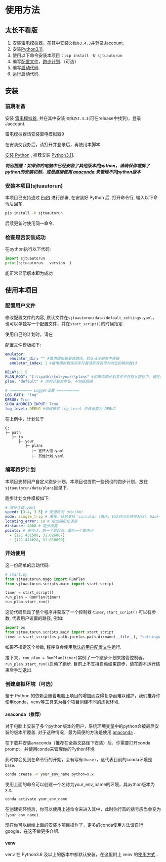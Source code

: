 # 使用方法

## 太长不看版

1. 安装[雷电模拟器](https://www.ldmnq.com/)，在其中安装`交我办3.4.3`并登录Jaccount.
2. 安装[Python3.11](https://www.python.org/downloads/release/python-3119/).
3. 使用以下命令安装本项目：`pip install -U sjtuautorun`
4. 编写[配置文件](#配置用户文件)，[跑步计划](#编写跑步计划).（可选）
5. 编写[启动代码](#开始使用).
6. 运行启动代码.


## 安装

### 前期准备

安装 [雷电模拟器](https://www.ldmnq.com/), 并在其中安装 `交我办3.4.3`(可在release中找到)，登录Jaccount.

雷电模拟器请安装雷电模拟器9

在安装交我办后，请打开并登录后，再使用本脚本

[安装 Python](https://zhuanlan.zhihu.com/p/111168324) , 推荐安装 [Python3.11](https://www.python.org/downloads/release/python-3119/).

***特别提醒：如果你的电脑中已经安装了其他版本的python，请确保你理解了python的安装机制，或是直接使用 [anaconda](#anaconda推荐) 来管理不同python版本***

### 安装本项目(sjtuautorun)

本项目已支持通过 [PyPI](https://pypi.org/project/sjtuautorun/) 进行部署, 在安装好 Python 后, 打开命令行, 输入以下命令后回车.

```sh
pip install -U sjtuautorun
```

后续更新时使用同一命令.

### 检查是否安装成功

在python执行以下代码:

```python
import sjtuautorun
print(sjtuautorun.__version__)
```

能正常显示版本即为成功

## 使用本项目

### 配置用户文件

修改配置文件的内容, 默认文件在`sjtuautorun/data/default_settings.yaml`，也可以单独写一个配置文件，并在`start_script()`的时候指定.

使用自己的计划时，请在

配置文件模板如下:

```yaml
emulator:
  emulator_dir: "" #雷电模拟器安装路径，默认从注册表中获取
  emulator_index: 1 #雷电模拟器使用多开器请修改该项为对应的模拟器id

DELAY: 1.5 
PLAN_ROOT: "C:\\path\\to\\your\\plans" #如果你的计划文件不在默认路径下，请在这里指定
plan: "default" # 你的计划文件名，不包括后缀

# ========== Logger设置 ==========
LOG_PATH: "log"
DEBUG: True
SHOW_ANDROID_INPUT: True
log_level: DEBUG #调试模式 log_level 应该设置为 DEBUG
```
在上例中，计划位于

```plaintext
C:
├─ path
   ├─ to
      ├─ your
         ├─ plans
            ├─ 宣怀大道.yaml
            ├─ 其他计划.yaml
```

### 编写跑步计划

本项目支持用户自定义跑步计划，本项目也提供一些预设的跑步计划，放在`sjtuautorun/data/plans`目录下.

跑步计划文件模板如下:

```yaml
# 宣怀大道.yaml
speed: [3.4, 3.5] # 配速区间（min/km）
mode: single_trip # 单程，目前支持：circular（循环，到达终点后前往起点）、back-and-forth（往返跑）
locating_error: 10 # 定位随机化误差
distance: 4000 # 跑步距离
points: # 途径点，第一个是起点，最后一个是终点
  - [121.431588, 31.026867]
  - [121.443628, 31.030699]
```

### 开始使用

这一份简单的启动代码:

```python
# start.py
from sjtuautorun.mygo import RunPlan
from sjtuautorun.scripts.main import start_script

timer = start_script()
run_plan = RunPlan(timer)
run_plan.start_run()
```

这份代码启动了整个程序并获取了一个控制器 `timer`, `start_script()` 可以有参数, 代表用户设置的路径, 例如:

```python
import os
from sjtuautorun.scripts.main import start_script
timer = start_script(os.path.join(os.path.dirname(__file__), "settings.yaml"))
```

如果不指定这个参数, 程序将会使用[默认的用户配置文件](../sjtuautorun/data/default_settings.yaml)运行.

接下来，`run_plan = RunPlan(timer)`实例了一个跑步计划来接管控制器，`run_plan.start_run()`启动了跑步.
目前上不支持自动结束跑步，请在脚本运行结束后手动退出.

### 创建虚拟环境（可选）

鉴于 Python 的依赖会随着电脑上项目的增加而变得复杂而难以维护，我们推荐你使用conda，venv等工具来为每个项目创建不同的虚拟环境.

#### anaconda（推荐）

对于电脑上安装了多个python版本的用户，系统环境变量中的python会被最后安装的版本所覆盖. 对于这种情况，最为简便的方法是使用 [anaconda](https://www.anaconda.com/download) .

在下载并安装anaconda（推荐在全英文路径下安装）后，你需要打开conda prompt，并使用conda来管理你的Python环境.

此时你会见到在命令行的开始，会有写有`(base)`，这代表目前的conda环境是`base`.

```bash
conda create -n your_env_name python=x.x
```

使用上面的命令可以创建一个名称为your_env_name的环境，其python版本为x.x.

```bash
conda activate your_env_name
```

在创建完环境后，你可以使用上述命令来进入其中，此时你行首的括号应当会变为`(your_env_name)`.

现在你可以继续上面的安装本项目操作了，更多的conda使用方法请自行google，在这不做更多介绍.

#### venv

venv 在 Python3.6 及以上的版本中都默认安装，在这里附上 venv 的[使用方式](https://zhuanlan.zhihu.com/p/341481537) .
